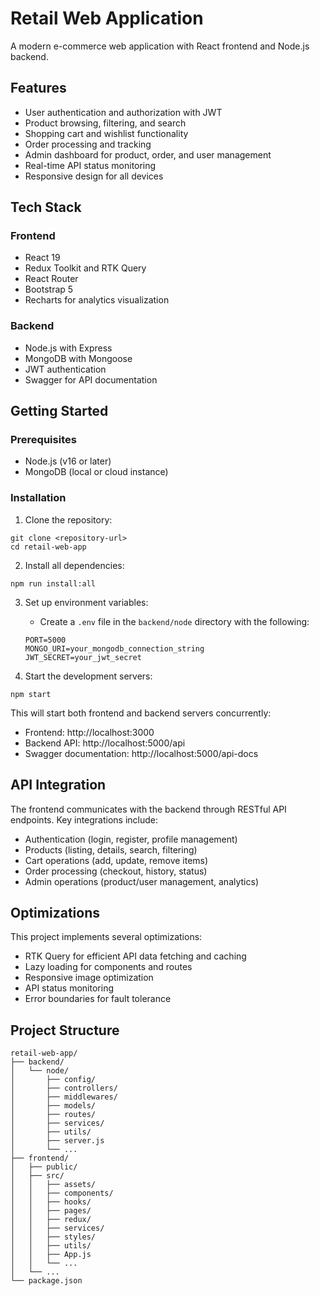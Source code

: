 # Retail Web Application

A modern e-commerce web application with React frontend and Node.js backend.

## Features

- User authentication and authorization with JWT
- Product browsing, filtering, and search
- Shopping cart and wishlist functionality
- Order processing and tracking
- Admin dashboard for product, order, and user management
- Real-time API status monitoring
- Responsive design for all devices

## Tech Stack

### Frontend
- React 19
- Redux Toolkit and RTK Query
- React Router
- Bootstrap 5
- Recharts for analytics visualization

### Backend
- Node.js with Express
- MongoDB with Mongoose
- JWT authentication
- Swagger for API documentation

## Getting Started

### Prerequisites
- Node.js (v16 or later)
- MongoDB (local or cloud instance)

### Installation

1. Clone the repository:
```
git clone <repository-url>
cd retail-web-app
```

2. Install all dependencies:
```
npm run install:all
```

3. Set up environment variables:
   - Create a `.env` file in the `backend/node` directory with the following:
   ```
   PORT=5000
   MONGO_URI=your_mongodb_connection_string
   JWT_SECRET=your_jwt_secret
   ```

4. Start the development servers:
```
npm start
```

This will start both frontend and backend servers concurrently:
- Frontend: http://localhost:3000
- Backend API: http://localhost:5000/api
- Swagger documentation: http://localhost:5000/api-docs

## API Integration

The frontend communicates with the backend through RESTful API endpoints. Key integrations include:

- Authentication (login, register, profile management)
- Products (listing, details, search, filtering)
- Cart operations (add, update, remove items)
- Order processing (checkout, history, status)
- Admin operations (product/user management, analytics)

## Optimizations

This project implements several optimizations:

- RTK Query for efficient API data fetching and caching
- Lazy loading for components and routes
- Responsive image optimization
- API status monitoring
- Error boundaries for fault tolerance

## Project Structure

```
retail-web-app/
├── backend/
│   └── node/
│       ├── config/
│       ├── controllers/
│       ├── middlewares/
│       ├── models/
│       ├── routes/
│       ├── services/
│       ├── utils/
│       ├── server.js
│       └── ...
├── frontend/
│   ├── public/
│   ├── src/
│   │   ├── assets/
│   │   ├── components/
│   │   ├── hooks/
│   │   ├── pages/
│   │   ├── redux/
│   │   ├── services/
│   │   ├── styles/
│   │   ├── utils/
│   │   ├── App.js
│   │   └── ...
│   └── ...
└── package.json
``` 